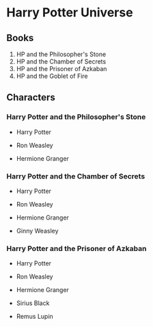 # Harry Potter Universe

## Books
1. HP and the Philosopher's Stone
2. HP and the Chamber of Secrets
3. HP and the Prisoner of Azkaban
4. HP and the Goblet of Fire

## Characters
### Harry Potter and the Philosopher's Stone

* Harry Potter  

* Ron Weasley  

* Hermione Granger  

### Harry Potter and the Chamber of Secrets

* Harry Potter   

* Ron Weasley  

* Hermione Granger  

* Ginny Weasley  

### Harry Potter and the Prisoner of Azkaban

* Harry Potter  

* Ron Weasley  

* Hermione Granger  

* Sirius Black  

* Remus Lupin